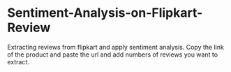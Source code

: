 # Sentiment-Analysis-on-Flipkart-Review
Extracting reviews from flipkart and apply sentiment analysis.
Copy the link of the product and paste the url and add numbers of reviews you want to extract.
